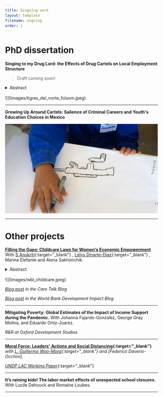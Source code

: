 ```yaml
---
title: Oingoing work
layout: template
filename: ongoing
order: 1
---
```



# PhD dissertation 
**Singing to my Drug Lord: the Effects of Drug Cartels on Local Employment Structure** 

> Draft coming soon!

<details>
  <summary> Abstract </summary> 
  <br>
  <blockquote>
    This work analyzes the impact of drug trafficking organizations on the local structure of  employment in Mexican municipalities between 2005 and 2017. I create a panel of municipalities combining information from employment surveys and a dataset of cartel presence identified from web content. The empirical strategy relies on difference-in-differences and instruments cartel presence with a measure of the popularity of drug ballads or corridos using searches from Google Trends data. The results show that the effects of cartel presence differ from those expected from creating a legal firm in the tradable sector as predicted by economic theory. Cartel presence does not affect overall employment levels, but reduces the average wage and affects the structure of local employment by increasing the share of employment in agriculture and reducing the share of services, mostly driven by transportation and other services. While these results would suggest a reallocation of employment towards less productive activities, their interpretation is still unclear given that cartel presence also decreases the likelihood that households sampled for the survey are interviewed, mostly because the units are unoccupied or the residents deny the interview. 
  </blockquote>
 </details>
<br>
![](images/tigres_del_norte_folsom.jpeg)

---

**Growing Up Around Cartels: Salience of Criminal Careers and Youth's Education Choices in Mexico**

![](images/villa_juarez_crop.png)


---


# Other projects 

**[Filling the Gaps: Childcare Laws for Women’s Economic Empowerment](https://elibrary.worldbank.org/doi/abs/10.1596/1813-9450-10492)** With [S Anukriti](https://sites.google.com/view/s-anukriti/home){:target="_blank"} , [Lelys Dinarte-Diaz](https://sites.google.com/view/lelys-dinarte/home){:target="_blank"} , Marina Elefante and Alena Sakhonchik. 

<details>
  <summary> Abstract </summary> 
  <br>
  <blockquote>
    This paper aims to provide global evidence on whether and what attributes of laws governing the provision of childcare services affect women's labor market outcomes. It merges country-year-level data from the World Bank's Women, Business and the Law database, which documents childcare laws across countries, with data on women's labor force participation from ILOSTAT. Using a difference-in-difference estimation framework, the analysis finds that the enactment of childcare laws increases women's labor force participation by 2 percent, on average. Moreover, the effect increases over time, reaching up to 4 percent five years after an enactment. This effect is driven by women who are married, have completed less than primary education, and are between the ages of 35 and 44. Lastly, regulation of the availability and affordability of childcare has a similar impact on female labor force participation, whereas the effect of quality regulation is smaller.
  </blockquote>
 </details>
<br>
![](images/wbl_childcare.jpeg)

*[Blog post](https://www.revaluingcare.org/can-child-care-legislation-increase-womens-participation-in-the-paid-labor-force/) in the Care Talk Blog* 

*[Blog post](https://blogs.worldbank.org/impactevaluations/childcare-regulation-and-womens-participation-labor-force) in the World Bank Development Impact Blog*

---

**Mitigating Poverty: Global Estimates of the Impact of Income Support during the Pandemic.** With Johanna Fajardo-Gonzalez, George Gray Molina, and Eduardo Ortiz-Juarez.

*R&R at Oxford Development Studies.*

---

**[Moral Force: Leaders' Actions and Social Distancing](https://papers.ssrn.com/sol3/papers.cfm?abstract_id=3678980){:target="_blank"}**  *with [L. Guillermo Woo-Mora](woomora.github.io){:target="_blank"} and [Federico Daverio-Occhini].*

[*UNDP LAC Working Paper*](https://www-dev.undp.org/latin-america/publications/moral-force-leaders%E2%80%99-actions-and-social-distancing){:target="_blank"} 

--- 

**It’s raining kids! The labor market effects of unexpected school closures.** With Lucile Dehouck and Romaine Loubes.

---